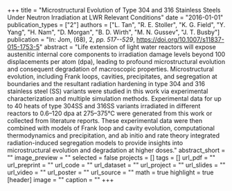 +++
title = "Microstructural Evolution of Type 304 and 316 Stainless Steels Under Neutron Irradiation at LWR Relevant Conditions"
date = "2016-01-01"
publication_types = ["2"]
authors = ["L. Tan", "R. E. Stoller", "K. G. Field", "Y. Yang", "H. Nam", "D. Morgan", "B. D. Wirth", "M. N. Gussev", "J. T. Busby"]
publication = "In: Jom, (68), 2, _pp. 517--529_, https://doi.org/10.1007/s11837-015-1753-5"
abstract = "Life extension of light water reactors will expose austenitic internal core components to irradiation damage levels beyond 100 displacements per atom (dpa), leading to profound microstructural evolution and consequent degradation of macroscopic properties. Microstructural evolution, including Frank loops, cavities, precipitates, and segregation at boundaries and the resultant radiation hardening in type 304 and 316 stainless steel (SS) variants were studied in this work via experimental characterization and multiple simulation methods. Experimental data for up to 40 heats of type 304SS and 316SS variants irradiated in different reactors to 0.6–120 dpa at 275–375°C were generated from this work or collected from literature reports. These experimental data were then combined with models of Frank loop and cavity evolution, computational thermodynamics and precipitation, and ab initio and rate theory integrated radiation-induced segregation models to provide insights into microstructural evolution and degradation at higher doses."
abstract_short = ""
image_preview = ""
selected = false
projects = []
tags = []
url_pdf = ""
url_preprint = ""
url_code = ""
url_dataset = ""
url_project = ""
url_slides = ""
url_video = ""
url_poster = ""
url_source = ""
math = true
highlight = true
[header]
image = ""
caption = ""
+++
